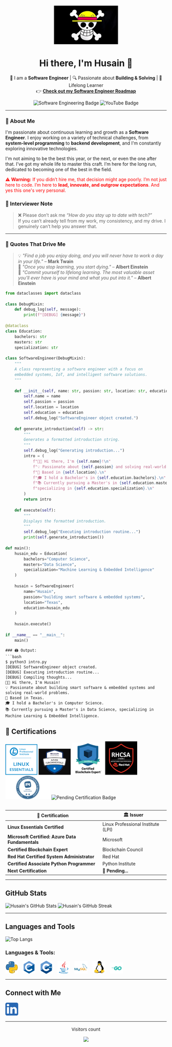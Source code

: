 <p align="center">
  <img src="https://raw.githubusercontent.com/HusainCode/HusainCode/main/Images/One_Piece.webp" alt="Straw Hat Pirates Logo" width="200"/>
</p>

<h1 align="center">Hi there, I'm Husain 👋</h1>

<p align="center">
  🚀 I am a <strong>Software Engineer</strong> | 🔍 Passionate about <strong>Building & Solving</strong> | 🎯 Lifelong Learner  
  <br>
  👉 <a href="https://roadmap.sh/r/embeddediot-software-engineers" target="_blank"><strong>Check out my Software Engineer Roadmap</strong></a>
</p>

<p align="center">
  <img src="https://img.shields.io/badge/Software%20Engineering-%E2%9C%94%EF%B8%8F-blue" alt="Software Engineering Badge" />
  <img src="https://img.shields.io/badge/YouTube-Coming%20Soon-red" alt="YouTube Badge" />
</p>

---

### 🌟 About Me  
I'm passionate about continuous learning and growth as a **Software Engineer**. I enjoy working on a variety of technical challenges, from **system-level programming** to **backend development**, and I'm constantly exploring innovative technologies.

I'm not aiming to be the best this year, or the next, or even the one after that. I’ve got my whole life to master this craft. I’m here for the long run, dedicated to becoming one of the best in the field.

<p style="color:red;">
  ⚠️ <strong>Warning:</strong> If you didn’t hire me, that decision might age poorly. I’m not just here to code. I’m here to <strong>lead, innovate, and outgrow expectations</strong>. And yes this one's very personal.
</p>

### 📝 Interviewer Note  
> ❌ Please don’t ask me *“How do you stay up to date with tech?”*  
> If you can’t already tell from my work, my consistency, and my drive. I genuinely can’t help you answer that.

---

### 💬 Quotes That Drive Me  
> 💡 _"Find a job you enjoy doing, and you will never have to work a day in your life."_ – **Mark Twain**  
> 🧠 _"Once you stop learning, you start dying."_ – **Albert Einstein**  
> 🔁 _"Commit yourself to lifelong learning. The most valuable asset you’ll ever have is your mind and what you put into it."_ – **Albert Einstein**


```python
from dataclasses import dataclass

class DebugMixin:
    def debug_log(self, message):
        print(f"[DEBUG] {message}")

@dataclass
class Education:
    bachelors: str
    masters: str
    specialization: str

class SoftwareEngineer(DebugMixin):
    """
    A class representing a software engineer with a focus on
    embedded systems, IoT, and intelligent software solutions.
    """

    def __init__(self, name: str, passion: str, location: str, education: Education):
        self.name = name
        self.passion = passion
        self.location = location
        self.education = education
        self.debug_log("SoftwareEngineer object created.")

    def generate_introduction(self) -> str:
        """
        Generates a formatted introduction string.
        """
        self.debug_log("Generating introduction...")
        intro = (
            f"👨‍💻 Hi there, I'm {self.name}!\n"
            f"💡 Passionate about {self.passion} and solving real-world problems.\n"
            f"📍 Based in {self.location}.\n"
            f"🎓 I hold a Bachelor's in {self.education.bachelors}.\n"
            f"📚 Currently pursuing a Master's in {self.education.masters}, "
            f"specializing in {self.education.specialization}.\n"
        )
        return intro

    def execute(self):
        """
        Displays the formatted introduction.
        """
        self.debug_log("Executing introduction routine...")
        print(self.generate_introduction())

def main():
    husain_edu = Education(
        bachelors="Computer Science",
        masters="Data Science",
        specialization="Machine Learning & Embedded Intelligence"
    )

    husain = SoftwareEngineer(
        name="Husain",
        passion="building smart software & embedded systems",
        location="Texas",
        education=husain_edu
    )

    husain.execute()

if __name__ == "__main__":
    main()
```
```
### 🖨️ Output:
```bash
$ python3 intro.py
[DEBUG] SoftwareEngineer object created.
[DEBUG] Executing introduction routine...
[DEBUG] Compiling thoughts...
👨‍💻 Hi there, I'm Husain!
💡 Passionate about building smart software & embedded systems and solving real-world problems.
📍 Based in Texas.
🎓 I hold a Bachelor's in Computer Science.
📚 Currently pursuing a Master's in Data Science, specializing in Machine Learning & Embedded Intelligence.
```
## 🏅 Certifications

<div align="left">
  <img src="https://github.com/HusainCode/HusainCode/blob/main/Images/Essentials-Linux_250_0.webp" alt="Linux Essentials Certified" width="100" />
  <img src="https://github.com/HusainCode/HusainCode/blob/main/Images/azuredata.jpg" alt="Microsoft Certified: Azure Data Fundamentals" width="100" />
  <img src="https://github.com/HusainCode/HusainCode/blob/main/Images/blcokchain.png" alt="Certified Blockchain Expert" width="100" />
  <img src="https://github.com/HusainCode/HusainCode/blob/main/Images/rhcsa.png" alt="Red Hat Certified System Administrator" width="100" />
  <img src="https://github.com/HusainCode/HusainCode/blob/main/Images/PCAPI.png" alt="Certified Associate Python Programmer" width="140" />
  <img src="https://img.shields.io/badge/NEXT_CERT-PENDING-important?style=for-the-badge&logo=OpenAI" alt="Pending Certification Badge" />
</div>

<br>

| 🧾 Certification                                | 🏛️ Issuer                             |
|------------------------------------------------|----------------------------------------|
| **Linux Essentials Certified**                 | Linux Professional Institute (LPI)     |
| **Microsoft Certified: Azure Data Fundamentals** | Microsoft                             |
| **Certified Blockchain Expert**                | Blockchain Council                     |
| **Red Hat Certified System Administrator**     | Red Hat                                |
| **Certified Associate Python Programmer**        | Python Institute                       |
| **Next Certification**                         | <span id="pending-cert" style="font-weight:bold;">🔄 Pending...</span> |

---

## GitHub Stats

![Husain's GitHub Stats](https://github-readme-stats.vercel.app/api?username=HusainCode&show_icons=true&theme=dark&count_private=true)
![Husain's GitHub Streak](https://streak-stats.demolab.com?user=HusainCode&theme=dark)

<hr>

## Languages and Tools

![Top Langs](https://github-readme-stats.vercel.app/api/top-langs/?username=HusainCode&layout=compact&theme=radical)

### Languages & Tools:

<p align="left">
  <img src="https://raw.githubusercontent.com/HusainCode/HusainCode/main/Images/4518857_python_icon.svg" alt="Python" width="40" style="margin-right: 10px;"/>
  <img src="https://raw.githubusercontent.com/HusainCode/HusainCode/main/Images/c.svg" alt="C" width="40" style="margin-right: 10px;"/>
  <img src="https://raw.githubusercontent.com/HusainCode/HusainCode/main/Images/cplusplus.svg" alt="C++" width="40" style="margin-right: 10px;"/>
  <img src="https://raw.githubusercontent.com/HusainCode/HusainCode/main/Images/java.svg" alt="Java" width="40" style="margin-right: 10px;"/>
  <img src="https://raw.githubusercontent.com/HusainCode/HusainCode/main/Images/mysql.svg" alt="MySQL" width="40" style="margin-right: 13px;"/>
  <img src="https://raw.githubusercontent.com/HusainCode/HusainCode/main/Images/linux.svg" alt="Linux" width="40" style="margin-right: 10px;"/>
  <img src="https://raw.githubusercontent.com/HusainCode/HusainCode/main/Images/Go-Logo_Aqua.svg" alt="Go" width="40" style="margin-right: 13px;"/>
  
</p>

<hr>

## Connect with Me

<div align="left" style="font-family: 'Segoe UI', Tahoma, Geneva, Verdana, sans-serif;">
  <a href="https://www.linkedin.com/in/husain-alshaikhahmed-a6892617b" target="_blank">
    <img src="https://raw.githubusercontent.com/HusainCode/HusainCode/main/Images/5296501_linkedin_network_linkedin%20logo_icon.svg" alt="LinkedIn Profile" width="40" style="margin-right: 10px;"/>
  </a>
</div>


<hr>

<div align="center" style="font-family: 'Segoe UI', Tahoma, Geneva, Verdana, sans-serif;">
  <p>Visitors count</p>
  <img src="https://profile-counter.glitch.me/HusainCode/count.svg" />
</div>



